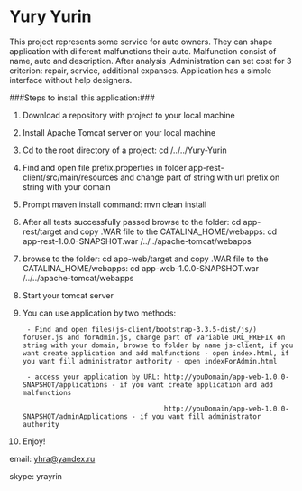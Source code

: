 # Yury Yurin
This project represents some service for auto owners. They can shape application with diiferent malfunctions their auto. Malfunction consist of name, auto and description. After analysis ,Administration can set cost for 3 criterion: repair, service, additional expanses.
Application has a simple interface without help designers.

###Steps to install this application:###

1. Download a repository with project to your local machine
2. Install Apache Tomcat server on your local machine
3. Cd to the root directory of a project: cd /../../Yury-Yurin
4. Find and open file prefix.properties in folder app-rest-client/src/main/resources and change part of string with url prefix on string with your domain
5. Prompt maven install command: mvn clean install
6. After all tests successfully passed browse to the folder: cd app-rest/target and copy .WAR file to the CATALINA_HOME/webapps: cd app-rest-1.0.0-SNAPSHOT.war /../../apache-tomcat/webapps
7. browse to the folder: cd app-web/target and copy .WAR file to the CATALINA_HOME/webapps: cd app-web-1.0.0-SNAPSHOT.war /../../apache-tomcat/webapps
8. Start your tomcat server
9. You can use application by two methods:

        - Find and open files(js-client/bootstrap-3.3.5-dist/js/) forUser.js and forAdmin.js, change part of variable URL_PREFIX on string with your domain, browse to folder by name js-client, if you want create application and add malfunctions - open index.html, if you want fill administrator authority - open indexForAdmin.html

        - access your application by URL: http://youDomain/app-web-1.0.0-SNAPSHOT/applications - if you want create application and add malfunctions

                                          http://youDomain/app-web-1.0.0-SNAPSHOT/adminApplications - if you want fill administrator authority
10. Enjoy!

email: yhra@yandex.ru

skype: yrayrin
